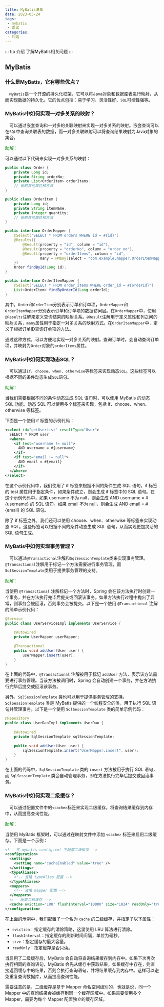 ```yaml
---
title: MyBatis清单
date: 2023-05-24
tags:
 - mybatis
 - 面试
categories:
 - 后端
---
```


::: tip 介绍
了解MyBatis相关问题
:::

## MyBatis

### 什么是MyBatis，它有哪些优点？

&ensp;&ensp;`MyBatis`是一个开源的持久化框架，它可以将Java对象和数据库表进行映射，从而实现数据的持久化。它的优点包括：易于学习、灵活性好、`SQL`可控性强等。

### MyBatis中如何实现一对多关系的映射？

&ensp;&ensp;可以通过嵌套查询和一对多的关联映射来实现一对多关系的映射。嵌套查询可以在`SQL`中查询关联表的数据，而一对多关联映射可以将查询结果映射为Java对象的集合。

<font color=#008000>助解：</font>

可以通过以下代码来实现一对多关系的映射：

```java
public class Order {
    private Long id;
    private String orderNo;
    private List<OrderItem> orderItems;
    // 省略其他属性和方法
}

public class OrderItem {
    private Long id;
    private String itemName;
    private Integer quantity;
    // 省略其他属性和方法
}

public interface OrderMapper {
    @Select("SELECT * FROM orders WHERE id = #{id}")
    @Results({
        @Result(property = "id", column = "id"),
        @Result(property = "orderNo", column = "order_no"),
        @Result(property = "orderItems", column = "id",
                many = @Many(select = "com.example.mapper.OrderItemMapper.findByOrderId"))
    })
    Order findById(Long id);
}

public interface OrderItemMapper {
    @Select("SELECT * FROM order_items WHERE order_id = #{orderId}")
    List<OrderItem> findByOrderId(Long orderId);
}
```

其中，`Order`和`OrderItem`分别表示订单和订单项，`OrderMapper`和`OrderItemMapper`分别表示订单和订单项的数据访问层。在`OrderMapper`中，使用`@Results`注解来定义查询结果的映射关系。`@Result`注解用于定义属性和列之间的映射关系，`many`属性用于指定一对多关系的映射方式。在`OrderItemMapper`中，定义了根据订单ID查询订单项的方法。

通过这种方式，可以方便地实现一对多关系的映射。查询订单时，会自动查询订单项，并映射为`Order`对象的`orderItems`属性。

### MyBatis中如何实现动态SQL？

&ensp;&ensp;可以通过`if`、`choose`、`when`、`otherwise`等标签来实现动态`SQL`。这些标签可以根据不同的条件动态生成`SQL`语句。

<font color=#008000>助解：</font>

当我们需要根据不同的条件动态生成 SQL 语句时，可以使用 MyBatis 的动态 SQL 功能。动态 SQL 可以使用多个标签来实现，包括 if、choose、when、otherwise 等标签。

下面是一个使用 if 标签的示例代码：

```xml
<select id="getUserList" resultType="User">
  SELECT * FROM user
  <where>
    <if test="username != null">
      AND username = #{username}
    </if>
    <if test="email != null">
      AND email = #{email}
    </if>
  </where>
</select>
```

在这个示例代码中，我们使用了 if 标签来根据不同的条件生成 SQL 语句。if 标签的 test 属性用于指定条件，如果条件成立，则会生成 if 标签中的 SQL 语句。在这个示例代码中，如果 username 不为 null，则会生成 AND username = #{username} 的 SQL 语句。如果 email 不为 null，则会生成 AND email = #{email} 的 SQL 语句。

除了 if 标签之外，我们还可以使用 choose、when、otherwise 等标签来实现动态 SQL。这些标签可以根据不同的条件动态生成 SQL 语句，从而实现更加灵活的 SQL 语句生成。

### MyBatis中如何实现事务管理？

&ensp;&ensp;可以通过`@Transactional`注解和`SqlSessionTemplate`类来实现事务管理。`@Transactional`注解用于标记一个方法需要进行事务管理，而`SqlSessionTemplate`类用于提供事务管理的支持。

<font color=#008000>助解：</font>

当使用 `@Transactional` 注解标记一个方法时，Spring 会在该方法执行时创建一个事务，并在方法执行完毕后提交或回滚该事务。如果方法执行过程中抛出了异常，则事务会被回滚，否则事务会被提交。以下是一个使用 `@Transactional` 注解的简单示例代码：

```java
@Service
public class UserServiceImpl implements UserService {
    
    @Autowired
    private UserMapper userMapper;
    
    @Transactional
    public void addUser(User user) {
        userMapper.insert(user);
    }
}
```

在上面的代码中，`@Transactional` 注解被用于标记 `addUser` 方法，表示该方法需要进行事务管理。当该方法被调用时，Spring 会自动创建一个事务，并在方法执行完毕后提交或回滚该事务。

另外，`SqlSessionTemplate` 类也可以用于提供事务管理的支持。`SqlSessionTemplate` 类是 MyBatis 提供的一个线程安全的类，用于执行 SQL 语句并管理事务。以下是一个使用 `SqlSessionTemplate` 类的简单示例代码：

```java
@Repository
public class UserDaoImpl implements UserDao {
    
    @Autowired
    private SqlSessionTemplate sqlSessionTemplate;
    
    public void addUser(User user) {
        sqlSessionTemplate.insert("UserMapper.insert", user);
    }
}
```

在上面的代码中，`SqlSessionTemplate` 类的 `insert` 方法被用于执行 SQL 语句，而 `SqlSessionTemplate` 类会自动管理事务，即在方法执行完毕后提交或回滚事务。

### MyBatis中如何实现二级缓存？

&ensp;&ensp;可以通过配置文件中的`<cache>`标签来实现二级缓存。将查询结果缓存到内存中，从而提高查询性能。

<font color=#008000>助解：</font>

当使用 MyBatis 框架时，可以通过在映射文件中添加 `<cache>` 标签来启用二级缓存。下面是一个示例：

```xml
<!-- 在 mybatis-config.xml 中配置二级缓存 -->
<configuration>
  <settings>
    <setting name="cacheEnabled" value="true" />
  </settings>
  <typeAliases>
    <!-- 省略 typeAlias 配置 -->
  </typeAliases>
  <mappers>
    <!-- 省略 mapper 配置 -->
  </mappers>
  <!-- 配置二级缓存 -->
  <cache eviction="LRU" flushInterval="10000" size="1024" readOnly="true"/>
</configuration>
```

在上面的示例中，我们配置了一个名为 `cache` 的二级缓存，并指定了以下属性：

- `eviction`：指定缓存的清除策略，这里使用 LRU 算法进行清除。
- `flushInterval`：指定缓存的刷新时间间隔，单位为毫秒。
- `size`：指定缓存的最大容量。
- `readOnly`：指定缓存是否只读。

当启用了二级缓存后，MyBatis 会自动将查询结果缓存到内存中。如果下次再次执行相同的查询语句，MyBatis 会先从缓存中获取结果，如果缓存中存在，则直接返回缓存中的结果，否则会执行查询语句，并将结果缓存到内存中。这样可以避免重复查询数据库，从而提高查询性能。

需要注意的是，二级缓存是基于 Mapper 命名空间级别的，也就是说，同一个 Mapper 中的查询结果会被缓存到同一个缓存区域中。如果需要使用多个 Mapper，需要为每个 Mapper 配置独立的缓存区域。